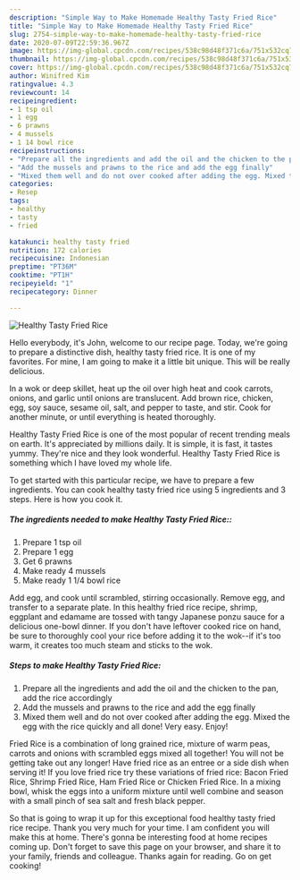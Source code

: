 ```yaml
---
description: "Simple Way to Make Homemade Healthy Tasty Fried Rice"
title: "Simple Way to Make Homemade Healthy Tasty Fried Rice"
slug: 2754-simple-way-to-make-homemade-healthy-tasty-fried-rice
date: 2020-07-09T22:59:36.967Z
image: https://img-global.cpcdn.com/recipes/538c98d48f371c6a/751x532cq70/healthy-tasty-fried-rice-recipe-main-photo.jpg
thumbnail: https://img-global.cpcdn.com/recipes/538c98d48f371c6a/751x532cq70/healthy-tasty-fried-rice-recipe-main-photo.jpg
cover: https://img-global.cpcdn.com/recipes/538c98d48f371c6a/751x532cq70/healthy-tasty-fried-rice-recipe-main-photo.jpg
author: Winifred Kim
ratingvalue: 4.3
reviewcount: 14
recipeingredient:
- 1 tsp oil
- 1 egg
- 6 prawns
- 4 mussels
- 1 14 bowl rice
recipeinstructions:
- "Prepare all the ingredients and add the oil and the chicken to the pan, add the rice accordingly"
- "Add the mussels and prawns to the rice and add the egg finally"
- "Mixed them well and do not over cooked after adding the egg. Mixed the egg with the rice quickly and all done! Very easy. Enjoy!"
categories:
- Resep
tags:
- healthy
- tasty
- fried

katakunci: healthy tasty fried
nutrition: 172 calories
recipecuisine: Indonesian
preptime: "PT36M"
cooktime: "PT1H"
recipeyield: "1"
recipecategory: Dinner

---
```



![Healthy Tasty Fried Rice](https://img-global.cpcdn.com/recipes/538c98d48f371c6a/751x532cq70/healthy-tasty-fried-rice-recipe-main-photo.jpg)

Hello everybody, it's John, welcome to our recipe page. Today, we're going to prepare a distinctive dish, healthy tasty fried rice. It is one of my favorites. For mine, I am going to make it a little bit unique. This will be really delicious.

In a wok or deep skillet, heat up the oil over high heat and cook carrots, onions, and garlic until onions are translucent. Add brown rice, chicken, egg, soy sauce, sesame oil, salt, and pepper to taste, and stir. Cook for another minute, or until everything is heated thoroughly.

Healthy Tasty Fried Rice is one of the most popular of recent trending meals on earth. It's appreciated by millions daily. It is simple, it is fast, it tastes yummy. They're nice and they look wonderful. Healthy Tasty Fried Rice is something which I have loved my whole life.


To get started with this particular recipe, we have to prepare a few ingredients. You can cook healthy tasty fried rice using 5 ingredients and 3 steps. Here is how you cook it.

##### The ingredients needed to make Healthy Tasty Fried Rice::

1. Prepare 1 tsp oil
1. Prepare 1 egg
1. Get 6 prawns
1. Make ready 4 mussels
1. Make ready 1 1/4 bowl rice


Add egg, and cook until scrambled, stirring occasionally. Remove egg, and transfer to a separate plate. In this healthy fried rice recipe, shrimp, eggplant and edamame are tossed with tangy Japanese ponzu sauce for a delicious one-bowl dinner. If you don&#39;t have leftover cooked rice on hand, be sure to thoroughly cool your rice before adding it to the wok--if it&#39;s too warm, it creates too much steam and sticks to the wok. 

##### Steps to make Healthy Tasty Fried Rice:

1. Prepare all the ingredients and add the oil and the chicken to the pan, add the rice accordingly
1. Add the mussels and prawns to the rice and add the egg finally
1. Mixed them well and do not over cooked after adding the egg. Mixed the egg with the rice quickly and all done! Very easy. Enjoy!


Fried Rice is a combination of long grained rice, mixture of warm peas, carrots and onions with scrambled eggs mixed all together! You will not be getting take out any longer! Have fried rice as an entree or a side dish when serving it! If you love fried rice try these variations of fried rice: Bacon Fried Rice, Shrimp Fried Rice, Ham Fried Rice or Chicken Fried Rice. In a mixing bowl, whisk the eggs into a uniform mixture until well combine and season with a small pinch of sea salt and fresh black pepper. 

So that is going to wrap it up for this exceptional food healthy tasty fried rice recipe. Thank you very much for your time. I am confident you will make this at home. There's gonna be interesting food at home recipes coming up. Don't forget to save this page on your browser, and share it to your family, friends and colleague. Thanks again for reading. Go on get cooking!

